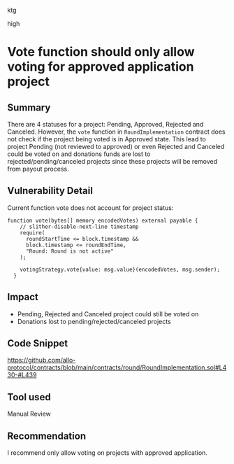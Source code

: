 ktg

high

# Vote function should only allow voting for approved application project

## Summary
There are 4 statuses for a project: Pending, Approved, Rejected and Canceled. However,
the `vote` function in `RoundImplementation` contract does not check if the project being voted is in Approved state.
This lead to project Pending (not reviewed to approved) or even Rejected and Canceled could be voted on and donations funds are lost to rejected/pending/canceled projects since these projects will be removed from payout process.

## Vulnerability Detail
Current function vote does not account for project status:
```solidity
function vote(bytes[] memory encodedVotes) external payable {
    // slither-disable-next-line timestamp
    require(
      roundStartTime <= block.timestamp &&
      block.timestamp <= roundEndTime,
      "Round: Round is not active"
    );

    votingStrategy.vote{value: msg.value}(encodedVotes, msg.sender);
  }
```

## Impact
- Pending, Rejected and Canceled project could still be voted on
- Donations lost to pending/rejected/canceled projects

## Code Snippet
https://github.com/allo-protocol/contracts/blob/main/contracts/round/RoundImplementation.sol#L430-#L439
## Tool used

Manual Review

## Recommendation
I recommend only allow voting on projects with approved application.
